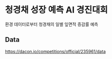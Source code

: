 # 청경채 성장 예측 AI 경진대회
환경 데이터로부터 청경채의 일별 잎면적 증감률 예측

## Data
https://dacon.io/competitions/official/235961/data
